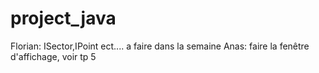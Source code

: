 # project_java
Florian: ISector,IPoint ect.... a faire dans la semaine
Anas: faire la fenêtre d'affichage, voir tp 5
